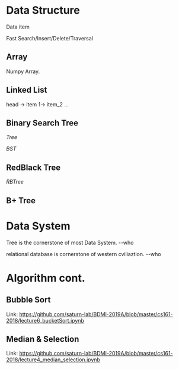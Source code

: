 # Data Structure 
Data item 

Fast Search/Insert/Delete/Traversal 

## Array

Numpy Array.

## Linked List

head -> item 1-> item_2 ...

##  Binary Search Tree 

$Tree$

$BST$

## RedBlack Tree 

$RBTree$

## B+ Tree

# Data System

Tree is the cornerstone of most Data System.    --who 

relational database is cornerstone of western cviliaztion.  --who


# Algorithm cont.

## Bubble Sort

Link: https://github.com/saturn-lab/BDMI-2019A/blob/master/cs161-2018/lecture6_bucketSort.ipynb

## Median & Selection

Link: https://github.com/saturn-lab/BDMI-2019A/blob/master/cs161-2018/lecture4_median_selection.ipynb


